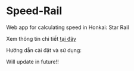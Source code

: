 # Speed-Rail
Web app for calculating speed in Honkai: Star Rail

Xem thông tin chi tiết [tại đây](https://github.com/Custom-group-1/Speed-Rail/wiki)

Hướng dẫn cài đặt và sử dụng:

Will update in future!!
